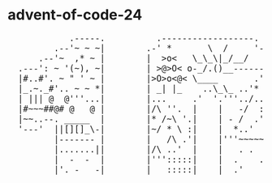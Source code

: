 # advent-of-code-24

<big>
<pre>
            .-----.          .------------------.
         .--'~ ~ ~|        .-' *       \  /     '-.   <a href="solutions/d01/d01.ts">1 **</a>
      .--'~  ,* ~ |        |  >o<   \_\_\|_/__/   |   <a href="solutions/d02/d02.ts">2 **</a>
  .---': ~ '(~), ~|        | >@>O< o-_/.()__------|   <a href="solutions/d03/d03.ts">3 **</a>
  |#..#'. ~ " ' ~ |        |>O>o<@< \____       .'|   <a href="solutions/d04/d04.ts">4 **</a>
  |_.~._#'.. ~ ~ *|        | _| |_    ..\_\_ ..'* |   <a href="solutions/d05/d05.ts">5 **</a>
  | ||| @  @'''...|        |...     .'  '.'''../..|   <a href="solutions/d06/d06.ts">6 **</a>
  |#~~~##@# @   @ |        |/\ ''.  |    |   -/  :|   <a href="solutions/d07/d07.ts">7 **</a>
  |~~..--. _____  |        |* /~\ '.|    | - /  .'|   <a href="solutions/d08/d08.ts">8 **</a>
  '---'  ||[][]_\-|        |~/ * \ :|    |  *..'  |   <a href="solutions/d09/d09.ts">9 **</a>
         |------- |        |   /\ .'|    |'''~~~~~|  <a href="solutions/d10/d10.ts">10 **</a>
         |.......||        |/\ ..'  |    |   . .  |  <a href="solutions/d11/d11.ts">11 **</a>
         |  -  -  |        |''':::::|    |  .    .|  <a href="solutions/d12/d12.ts">12 **</a>
         |'. -   -|        |   :::::|    |  .'    |  <a href="solutions/d13/d13.ts">13 **</a>
</pre>
</big>
